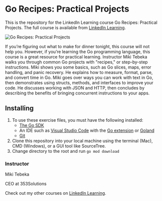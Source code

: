 # Go Recipes: Practical Projects
This is the repository for the LinkedIn Learning course Go Recipes: Practical Projects. The full course is available from [LinkedIn Learning][lil-course-url].

![Go Recipes: Practical Projects][lil-thumbnail-url] 

If you’re figuring out what to make for dinner tonight, this course will not help you. However, if you’re learning the Go programming language, this course is a great resource for practical learning. Instructor Miki Tebeka walks you through common Go projects with "recipes," or step-by-step instructions. Miki shows you some basics, such as Go slices, maps, error handling, and panic recovery. He explains how to measure, format, parse, and convert time in Go. Miki goes over ways you can work with text in Go, then demonstrates using structs, methods, and interfaces to improve your code. He discusses working with JSON and HTTP, then concludes by describing the benefits of bringing concurrent instructions to your apps.

## Installing
1. To use these exercise files, you must have the following installed:
    - [The Go SDK](https://golang.org/dl)
    - An IDE such as [Visual Studio Code](https://code.visualstudio.com/) with the [Go extension](https://marketplace.visualstudio.com/items?itemName=golang.Go) or [Goland](https://www.jetbrains.com/go/)
    - [Git](https://git-scm.com/)
2. Clone this repository into your local machine using the terminal (Mac), CMD (Windows), or a GUI tool like SourceTree.
3. Change directory to the root and run `go mod download`


### Instructor

Miki Tebeka 
                            
CEO at 353Solutions

                            

Check out my other courses on [LinkedIn Learning](https://www.linkedin.com/learning/instructors/miki-tebeka).

[lil-course-url]: https://www.linkedin.com/learning/go-recipes-practical-projects
[lil-thumbnail-url]: https://cdn.lynda.com/course/2883106/2883106-1623869229742-16x9.jpg
